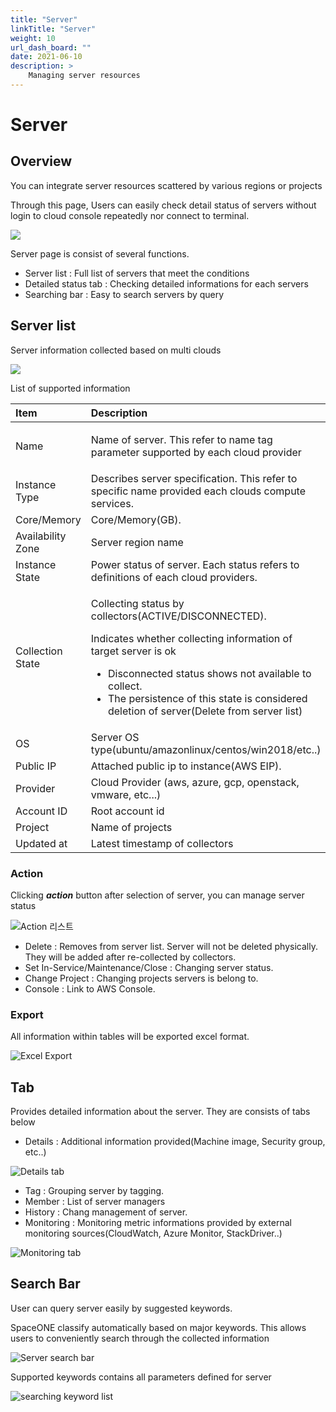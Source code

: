 ```yaml
---
title: "Server"
linkTitle: "Server"
weight: 10
url_dash_board: "" 
date: 2021-06-10
description: >
    Managing server resources
---
```


# Server

## Overview  

You can integrate server resources scattered by various regions or projects

Through this page, Users can easily check detail status of servers without login to cloud console repeatedly nor connect to terminal.

![](/docs/using_spaceone_console/user_guide/invetory/server_img/server_image_01.png)

Server page is consist of several functions.

* Server list : Full list of servers that meet the conditions
* Detailed status tab : Checking detailed informations for each servers
* Searching bar : Easy to search servers by query

## Server list

Server information collected based on multi clouds

![](/docs/using_spaceone_console/user_guide/invetory/server_img/server_image_02.png)

List of supported information

<table>
  <thead>
    <tr>
      <th style="text-align:left">Item</th>
      <th style="text-align:left">Description</th>
    </tr>
  </thead>
  <tbody>
    <tr>
      <td style="text-align:left">Name</td>
      <td style="text-align:left">
        <p></p>
        <p>Name of server. This refer to name tag parameter supported by each cloud
          provider</p>
      </td>
    </tr>
    <tr>
      <td style="text-align:left">Instance Type</td>
      <td style="text-align:left">Describes server specification. This refer to specific name provided each
        clouds compute services.</td>
    </tr>
    <tr>
      <td style="text-align:left">Core/Memory</td>
      <td style="text-align:left">Core/Memory(GB).</td>
    </tr>
    <tr>
      <td style="text-align:left">Availability Zone</td>
      <td style="text-align:left">Server region name</td>
    </tr>
    <tr>
      <td style="text-align:left">Instance State</td>
      <td style="text-align:left">Power status of server. Each status refers to definitions of each cloud
        providers.</td>
    </tr>
    <tr>
      <td style="text-align:left">Collection State</td>
      <td style="text-align:left">
        <p>Collecting status by collectors(ACTIVE/DISCONNECTED).</p>
        <p>Indicates whether collecting information of target server is ok</p>
        <ul>
          <li>Disconnected status shows not available to collect.</li>
          <li>The persistence of this state is considered deletion of server(Delete
            from server list)</li>
        </ul>
      </td>
    </tr>
    <tr>
      <td style="text-align:left">OS</td>
      <td style="text-align:left">Server OS type(ubuntu/amazonlinux/centos/win2018/etc..)</td>
    </tr>
    <tr>
      <td style="text-align:left">Public IP</td>
      <td style="text-align:left">Attached public ip to instance(AWS EIP).</td>
    </tr>
    <tr>
      <td style="text-align:left">Provider</td>
      <td style="text-align:left">Cloud Provider (aws, azure, gcp, openstack, vmware, etc...)</td>
    </tr>
    <tr>
      <td style="text-align:left">Account ID</td>
      <td style="text-align:left">Root account id</td>
    </tr>
    <tr>
      <td style="text-align:left">Project</td>
      <td style="text-align:left">Name of projects</td>
    </tr>
    <tr>
      <td style="text-align:left">Updated at</td>
      <td style="text-align:left">Latest timestamp of collectors</td>
    </tr>
  </tbody>
</table>

### Action

Clicking _**action**_ button after selection of server, you can manage server status

![Action &#xB9AC;&#xC2A4;&#xD2B8;](/docs/using_spaceone_console/user_guide/invetory/server_img/server_image_03.png)

* Delete : Removes from server list. Server will not be deleted physically. They will be added after re-collected by collectors.
* Set In-Service/Maintenance/Close : Changing server status.
* Change Project : Changing projects servers is belong to. 
* Console : Link to AWS Console.

### Export

All information within tables will be exported excel format.

![Excel Export](/docs/using_spaceone_console/user_guide/invetory/server_img/server_image_04.png)



## Tab

Provides detailed information about the server. They are consists of tabs below

* Details : Additional information provided\(Machine image, Security group, etc..\)

![Details tab](/docs/using_spaceone_console/user_guide/invetory/server_img/server_image_05.png)

* Tag : Grouping server by tagging.
* Member : List of server managers
* History : Chang management of server.
* Monitoring : Monitoring metric informations provided by external monitoring sources\(CloudWatch, Azure Monitor, StackDriver..\)

![Monitoring tab](/docs/using_spaceone_console/user_guide/invetory/server_img/server_image_06.png)

## Search Bar

User can query server easily by suggested keywords.

SpaceONE classify automatically based on major keywords. This allows users to conveniently search through the collected information 

![Server search bar](/docs/using_spaceone_console/user_guide/invetory/server_img/server_image_07.png)

Supported keywords contains all parameters defined for server

![searching keyword list](/docs/using_spaceone_console/user_guide/invetory/server_img/server_image_08.png)

